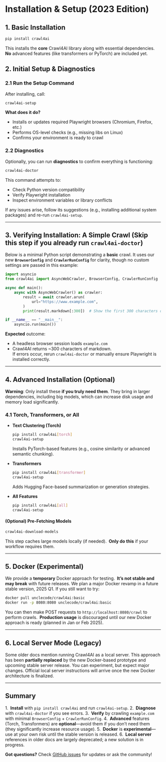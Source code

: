 # Installation & Setup (2023 Edition)

## 1. Basic Installation

```bash
pip install crawl4ai
```

This installs the **core** Crawl4AI library along with essential dependencies. **No** advanced features (like transformers or PyTorch) are included yet.

## 2. Initial Setup & Diagnostics

### 2.1 Run the Setup Command
After installing, call:

```bash
crawl4ai-setup
```

**What does it do?**
- Installs or updates required Playwright browsers (Chromium, Firefox, etc.)
- Performs OS-level checks (e.g., missing libs on Linux)
- Confirms your environment is ready to crawl

### 2.2 Diagnostics
Optionally, you can run **diagnostics** to confirm everything is functioning:

```bash
crawl4ai-doctor
```

This command attempts to:
- Check Python version compatibility
- Verify Playwright installation
- Inspect environment variables or library conflicts

If any issues arise, follow its suggestions (e.g., installing additional system packages) and re-run `crawl4ai-setup`.

---

## 3. Verifying Installation: A Simple Crawl (Skip this step if you already run `crawl4ai-doctor`)

Below is a minimal Python script demonstrating a **basic** crawl. It uses our new **`BrowserConfig`** and **`CrawlerRunConfig`** for clarity, though no custom settings are passed in this example:

```python
import asyncio
from crawl4ai import AsyncWebCrawler, BrowserConfig, CrawlerRunConfig

async def main():
    async with AsyncWebCrawler() as crawler:
        result = await crawler.arun(
            url="https://www.example.com",
        )
        print(result.markdown[:300])  # Show the first 300 characters of extracted text

if __name__ == "__main__":
    asyncio.run(main())
```

**Expected** outcome:
- A headless browser session loads `example.com`
- Crawl4AI returns ~300 characters of markdown.  
If errors occur, rerun `crawl4ai-doctor` or manually ensure Playwright is installed correctly.

---

## 4. Advanced Installation (Optional)

**Warning**: Only install these **if you truly need them**. They bring in larger dependencies, including big models, which can increase disk usage and memory load significantly.

### 4.1 Torch, Transformers, or All

- **Text Clustering (Torch)**  
  ```bash
  pip install crawl4ai[torch]
  crawl4ai-setup
  ```
  Installs PyTorch-based features (e.g., cosine similarity or advanced semantic chunking).

- **Transformers**  
  ```bash
  pip install crawl4ai[transformer]
  crawl4ai-setup
  ```
  Adds Hugging Face-based summarization or generation strategies.

- **All Features**  
  ```bash
  pip install crawl4ai[all]
  crawl4ai-setup
  ```

#### (Optional) Pre-Fetching Models
```bash
crawl4ai-download-models
```
This step caches large models locally (if needed). **Only do this** if your workflow requires them.

---

## 5. Docker (Experimental)

We provide a **temporary** Docker approach for testing. **It’s not stable and may break** with future releases. We plan a major Docker revamp in a future stable version, 2025 Q1. If you still want to try:

```bash
docker pull unclecode/crawl4ai:basic
docker run -p 8080:8080 unclecode/crawl4ai:basic
```

You can then make POST requests to `http://localhost:8080/crawl` to perform crawls. **Production usage** is discouraged until our new Docker approach is ready (planned in Jan or Feb 2025).

---

## 6. Local Server Mode (Legacy)

Some older docs mention running Crawl4AI as a local server. This approach has been **partially replaced** by the new Docker-based prototype and upcoming stable server release. You can experiment, but expect major changes. Official local server instructions will arrive once the new Docker architecture is finalized.

---

## Summary

1. **Install** with `pip install crawl4ai` and run `crawl4ai-setup`.
2. **Diagnose** with `crawl4ai-doctor` if you see errors.
3. **Verify** by crawling `example.com` with minimal `BrowserConfig` + `CrawlerRunConfig`.
4. **Advanced** features (Torch, Transformers) are **optional**—avoid them if you don’t need them (they significantly increase resource usage).
5. **Docker** is **experimental**—use at your own risk until the stable version is released.
6. **Local server** references in older docs are largely deprecated; a new solution is in progress.

**Got questions?** Check [GitHub issues](https://github.com/unclecode/crawl4ai/issues) for updates or ask the community!